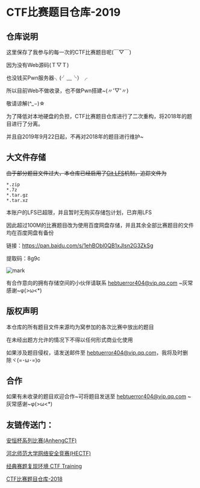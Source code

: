 # CTF比赛题目仓库-2019
## 仓库说明

这里保存了我参与的每一次的CTF比赛题目呢(￣▽￣)  

因为没有Web源码(Ｔ▽Ｔ)  

也没钱买Pwn服务器╮(╯﹏╰）╭  

所以目前Web不做收录，也不做Pwn搭建~(〃'▽'〃)  

敬请谅解(^_−)☆  

为了降低对本地硬盘的负担，CTF比赛题目仓库进行了二次重构，将2018年的题目进行了分离。

并且自2019年9月22日起，不再对2018年的题目进行维护~

## 大文件存储

~~由于部分题目文件过大，本仓库已经启用了[Git LFS](https://git-lfs.github.com/)机制，追踪文件为~~

```
*.zip
*.7z
*.tar.gz
*.tar.xz
```

本账户的LFS已超限，并且暂时无购买存储包计划，已弃用LFS

因此超过100M的比赛题目改为使用百度网盘存储，并且其余全部比赛题目的文件均在百度网盘有备份

链接：https://pan.baidu.com/s/1ehBObl0QB1xJlsn2G3ZkSg 

提取码：8g9c

![mark](http://img.lhyerror404.cn/error404/20190603/9608Ip3P5WCQ.png)

有合作意向的拥有存储空间的小伙伴请联系 hebtuerror404@vip.qq.com \~灰常感谢\~φ(>ω<*)  

## 版权声明

本仓库的所有题目文件来源均为窝参加的各次比赛中放出的题目

在未经出题方允许的情况下不得以任何形式商业化使用

如果涉及题目侵权，请发送邮件至 hebtuerror404@vip.qq.com，我将及时删除ヾ(=･ω･=)o  

## 合作

如果有未收录的题目欢迎合作~可将题目发送至 hebtuerror404@vip.qq.com \~灰常感谢\~φ(>ω<*)  


## 友链传送门：  

[安恒杯系列比赛(AnhengCTF)](https://github.com/hebtuerror404/Anheng_cup_month)  

[河北师范大学网络安全竞赛(HECTF)](https://github.com/HECTF) 

[经典赛题复现环境 CTF Training](https://github.com/CTFTraining/CTFTraining)

[CTF比赛题目仓库-2018](https://github.com/hebtuerror404/CTF_competition_warehouse_2018)


